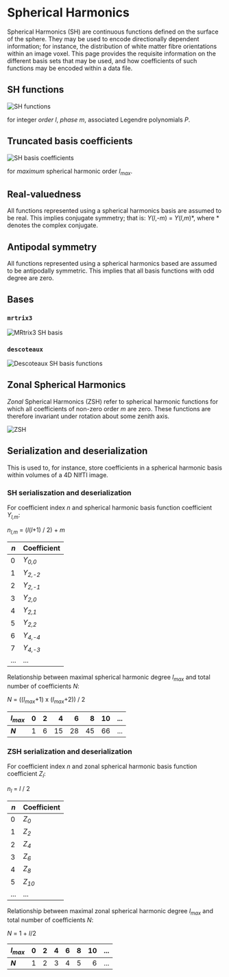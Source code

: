 # Spherical Harmonics

Spherical Harmonics (SH) are continuous functions defined on the surface of the sphere.
They may be used to encode directionally dependent information;
for instance, the distribution of white matter fibre orientations within an image voxel.
This page provides the requisite information on the different basis sets that may be used,
and how coefficients of such functions may be encoded within a data file.

## SH functions

![SH functions](https://latex.codecogs.com/gif.latex?Y_l^m(\theta,\phi)&space;=&space;\sqrt{\frac{(2l&plus;1)}{4\pi}\frac{(l-m)!}{(l&plus;m)!}}&space;P_l^m(\cos&space;\theta)&space;e^{im\phi})

for integer *order* *l*, *phase* *m*, associated Legendre polynomials *P*.

## Truncated basis coefficients

![SH basis coefficients](https://latex.codecogs.com/gif.latex?f(\theta,\phi)&space;=&space;\sum_{l=0}^{l_\text{max}}&space;\sum_{m=-l}^{l}&space;c_l^m&space;Y_l^m(\theta,\phi))

for *maximum* spherical harmonic order *l<sub>max</sub>*.

## Real-valuedness

All functions represented using a spherical harmonics basis are assumed to be real.
This implies conjugate symmetry;
that is: *Y*(*l*,-*m*) = *Y*(*l*,*m*)\*,
where \* denotes the complex conjugate.

## Antipodal symmetry

All functions represented using a spherical harmonics based are assumed to be antipodally symmetric.
This implies that all basis functions with odd degree are zero.

## Bases

### `mrtrix3`

![MRtrix3 SH basis](https://latex.codecogs.com/gif.latex?Y_{lm}(\theta,\phi)=\begin{Bmatrix}&space;0&\text{if&space;}l\text{&space;is&space;odd},\\&space;\sqrt{2}\times\text{Im}\left[Y_l^{-m}(\theta,\phi)\right]&\text{if&space;}m<0,\\&space;Y_l^0(\theta,\phi)&\text{if&space;}m=0,\\&space;\sqrt{2}\times\text{Re}\left[Y_l^m(\theta,\phi)\right]&\text{if&space;}m>0\\&space;\end{Bmatrix})

### `descoteaux`

![Descoteaux SH basis functions](https://latex.codecogs.com/gif.latex?Y_{lm}(\theta,\phi)=\begin{Bmatrix}&space;0&\text{if&space;}l\text{&space;is&space;odd},\\&space;\sqrt{2}\times\text{Re}\left[Y_l^{-m}(\theta,\phi)\right]&\text{if&space;}m<0,\\&space;Y_l^0(\theta,\phi)&\text{if&space;}m=0,\\&space;\sqrt{2}\times\text{Im}\left[Y_l^m(\theta,\phi)\right]&\text{if&space;}m>0\\&space;\end{Bmatrix})

## Zonal Spherical Harmonics

*Zonal* Spherical Harmonics (ZSH) refer to spherical harmonic functions for which all coefficients
of non-zero order *m* are zero.
These functions are therefore invariant under rotation about some zenith axis.

![ZSH](https://latex.codecogs.com/gif.latex?Z_{l}(\theta,\phi)=Z_{l}(\theta)=Y_{l0})

## Serialization and deserialization

This is used to, for instance,
store coefficients in a spherical harmonic basis within volumes of a 4D NIfTI image.

### SH serialiszation and deserialization

For coefficient index *n* and spherical harmonic basis function coefficient *Y<sub>l,m</sub>*:

*n<sub>l,m</sub>* = (*l*(*l*+1) / 2) + *m*

| ***n*** | **Coefficient**    |
| ------- | ------------------ |
| 0       | *Y<sub>0,0</sub>*  |
| 1       | *Y<sub>2,-2</sub>* |
| 2       | *Y<sub>2,-1</sub>* |
| 3       | *Y<sub>2,0</sub>*  |
| 4       | *Y<sub>2,1</sub>*  |
| 5       | *Y<sub>2,2</sub>*  |
| 6       | *Y<sub>4,-4</sub>* |
| 7       | *Y<sub>4,-3</sub>* |
| ...     | ...                |

Relationship between maximal spherical harmonic degree *l<sub>max</sub>*
and total number of coefficients *N*:

*N* = ((*l<sub>max</sub>*+1) x (*l<sub>max</sub>*+2)) / 2

| ***l<sub>max</sub>*** | 0 | 2 | 4  | 6  | 8  | 10 | ... |
| --------------------- |--:|--:|--: |--: |--: |--: | :--: |
| ***N***               | 1 | 6 | 15 | 28 | 45 | 66 | ... |

### ZSH serialization and deserialization

For coefficient index *n* and zonal spherical harmonic basis function coefficient *Z<sub>l</sub>*:

*n<sub>l</sub>* = *l* / 2

| ***n*** | **Coefficient**  |
| ------- | ---------------- |
| 0       | *Z<sub>0</sub>*  |
| 1       | *Z<sub>2</sub>*  |
| 2       | *Z<sub>4</sub>*  |
| 3       | *Z<sub>6</sub>*  |
| 4       | *Z<sub>8</sub>*  |
| 5       | *Z<sub>10</sub>* |
| ...     | ...              |

Relationship between maximal zonal spherical harmonic degree *l<sub>max</sub>*
and total number of coefficients *N*:

*N* = 1 + *l*/2

| ***l<sub>max</sub>*** | 0 | 2 | 4 | 6 | 8 | 10 | ... |
| --------------------- |--:|--:|--:|--:|--:|--: | :--: |
| ***N***               | 1 | 2 | 3 | 4 | 5 | 6  | ... |
